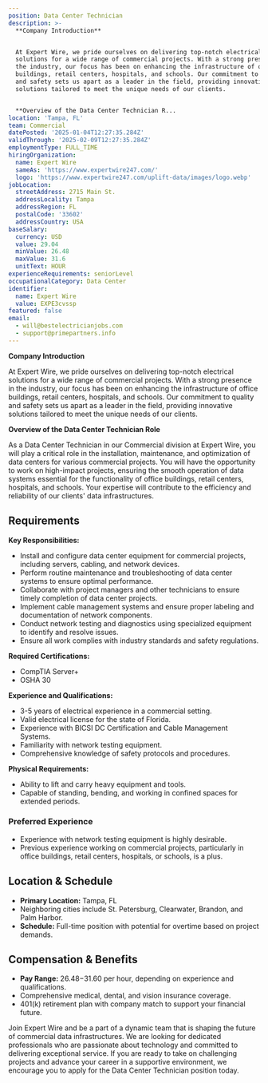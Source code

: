 ```yaml
---
position: Data Center Technician
description: >-
  **Company Introduction**


  At Expert Wire, we pride ourselves on delivering top-notch electrical
  solutions for a wide range of commercial projects. With a strong presence in
  the industry, our focus has been on enhancing the infrastructure of office
  buildings, retail centers, hospitals, and schools. Our commitment to quality
  and safety sets us apart as a leader in the field, providing innovative
  solutions tailored to meet the unique needs of our clients.


  **Overview of the Data Center Technician R...
location: 'Tampa, FL'
team: Commercial
datePosted: '2025-01-04T12:27:35.284Z'
validThrough: '2025-02-09T12:27:35.284Z'
employmentType: FULL_TIME
hiringOrganization:
  name: Expert Wire
  sameAs: 'https://www.expertwire247.com/'
  logo: 'https://www.expertwire247.com/uplift-data/images/logo.webp'
jobLocation:
  streetAddress: 2715 Main St.
  addressLocality: Tampa
  addressRegion: FL
  postalCode: '33602'
  addressCountry: USA
baseSalary:
  currency: USD
  value: 29.04
  minValue: 26.48
  maxValue: 31.6
  unitText: HOUR
experienceRequirements: seniorLevel
occupationalCategory: Data Center
identifier:
  name: Expert Wire
  value: EXPE3cvssp
featured: false
email:
  - will@bestelectricianjobs.com
  - support@primepartners.info
---
```




**Company Introduction**

At Expert Wire, we pride ourselves on delivering top-notch electrical solutions for a wide range of commercial projects. With a strong presence in the industry, our focus has been on enhancing the infrastructure of office buildings, retail centers, hospitals, and schools. Our commitment to quality and safety sets us apart as a leader in the field, providing innovative solutions tailored to meet the unique needs of our clients.

**Overview of the Data Center Technician Role**

As a Data Center Technician in our Commercial division at Expert Wire, you will play a critical role in the installation, maintenance, and optimization of data centers for various commercial projects. You will have the opportunity to work on high-impact projects, ensuring the smooth operation of data systems essential for the functionality of office buildings, retail centers, hospitals, and schools. Your expertise will contribute to the efficiency and reliability of our clients' data infrastructures.

## Requirements

**Key Responsibilities:**
- Install and configure data center equipment for commercial projects, including servers, cabling, and network devices.
- Perform routine maintenance and troubleshooting of data center systems to ensure optimal performance.
- Collaborate with project managers and other technicians to ensure timely completion of data center projects.
- Implement cable management systems and ensure proper labeling and documentation of network components.
- Conduct network testing and diagnostics using specialized equipment to identify and resolve issues.
- Ensure all work complies with industry standards and safety regulations.

**Required Certifications:**
- CompTIA Server+
- OSHA 30

**Experience and Qualifications:**
- 3-5 years of electrical experience in a commercial setting.
- Valid electrical license for the state of Florida.
- Experience with BICSI DC Certification and Cable Management Systems.
- Familiarity with network testing equipment.
- Comprehensive knowledge of safety protocols and procedures.

**Physical Requirements:**
- Ability to lift and carry heavy equipment and tools.
- Capable of standing, bending, and working in confined spaces for extended periods.

### Preferred Experience

- Experience with network testing equipment is highly desirable.
- Previous experience working on commercial projects, particularly in office buildings, retail centers, hospitals, or schools, is a plus.

## Location & Schedule

- **Primary Location:** Tampa, FL
- Neighboring cities include St. Petersburg, Clearwater, Brandon, and Palm Harbor.
- **Schedule:** Full-time position with potential for overtime based on project demands.

## Compensation & Benefits

- **Pay Range:** $26.48-$31.60 per hour, depending on experience and qualifications.
- Comprehensive medical, dental, and vision insurance coverage.
- 401(k) retirement plan with company match to support your financial future.

Join Expert Wire and be a part of a dynamic team that is shaping the future of commercial data infrastructures. We are looking for dedicated professionals who are passionate about technology and committed to delivering exceptional service. If you are ready to take on challenging projects and advance your career in a supportive environment, we encourage you to apply for the Data Center Technician position today.
